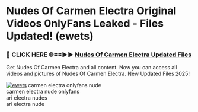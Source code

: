 # Nudes Of Carmen Electra Original Videos 0nlyFans Leaked - Files Updated! (ewets)

<h3>🔴 CLICK HERE 🌐==►► <a href="https://tinyurl.com/yrmya6cz" rel="nofollow">Nudes Of Carmen Electra Updated Files</a></h3>

Get Nudes Of Carmen Electra and all content. Now you can access all videos and pictures of Nudes Of Carmen Electra. New Updated Files 2025!

[![ewets](https://i.imgur.com/FMdXYCs.gif)](https://tinyurl.com/yrmya6cz)
carmen electra onlyfans nude<br>
carmen electra nude onlyfans<br>
ari electra nudes<br>
ari electra nude